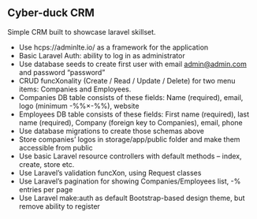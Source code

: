 ## Cyber-duck CRM

Simple CRM built to showcase laravel skillset.

- Use hcps://adminlte.io/ as a framework for the application
- Basic Laravel Auth: ability to log in as administrator
- Use database seeds to create first user with email admin@admin.com and password
“password”
- CRUD funcXonality (Create / Read / Update / Delete) for two menu items: Companies and
Employees.
- Companies DB table consists of these fields: Name (required), email, logo (minimum
-%%×-%%), website
- Employees DB table consists of these fields: First name (required), last name (required),
Company (foreign key to Companies), email, phone
- Use database migrations to create those schemas above
- Store companies’ logos in storage/app/public folder and make them accessible from public
- Use basic Laravel resource controllers with default methods – index, create, store etc.
- Use Laravel’s validation funcXon, using Request classes
- Use Laravel’s pagination for showing Companies/Employees list, -% entries per page
- Use Laravel make:auth as default Bootstrap-based design theme, but remove ability to
register
